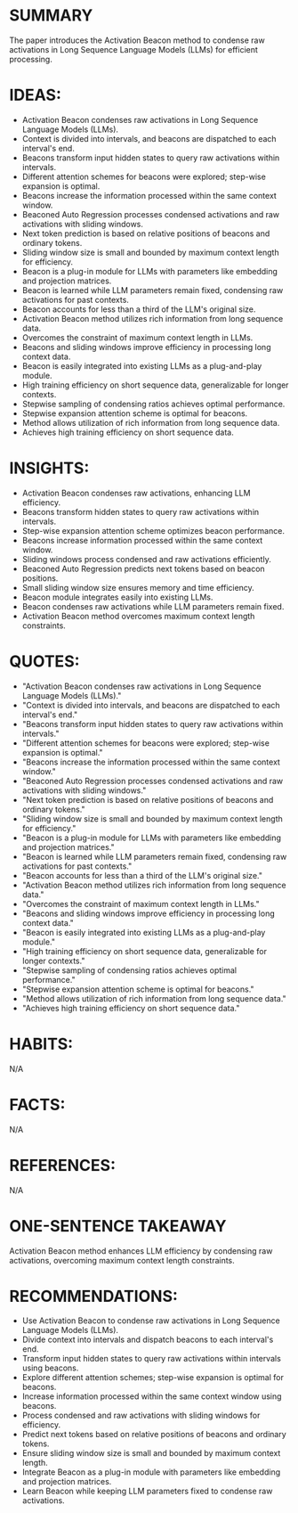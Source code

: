 # SUMMARY
The paper introduces the Activation Beacon method to condense raw activations in Long Sequence Language Models (LLMs) for efficient processing.

# IDEAS:
- Activation Beacon condenses raw activations in Long Sequence Language Models (LLMs).
- Context is divided into intervals, and beacons are dispatched to each interval's end.
- Beacons transform input hidden states to query raw activations within intervals.
- Different attention schemes for beacons were explored; step-wise expansion is optimal.
- Beacons increase the information processed within the same context window.
- Beaconed Auto Regression processes condensed activations and raw activations with sliding windows.
- Next token prediction is based on relative positions of beacons and ordinary tokens.
- Sliding window size is small and bounded by maximum context length for efficiency.
- Beacon is a plug-in module for LLMs with parameters like embedding and projection matrices.
- Beacon is learned while LLM parameters remain fixed, condensing raw activations for past contexts.
- Beacon accounts for less than a third of the LLM's original size.
- Activation Beacon method utilizes rich information from long sequence data.
- Overcomes the constraint of maximum context length in LLMs.
- Beacons and sliding windows improve efficiency in processing long context data.
- Beacon is easily integrated into existing LLMs as a plug-and-play module.
- High training efficiency on short sequence data, generalizable for longer contexts.
- Stepwise sampling of condensing ratios achieves optimal performance.
- Stepwise expansion attention scheme is optimal for beacons.
- Method allows utilization of rich information from long sequence data.
- Achieves high training efficiency on short sequence data.

# INSIGHTS:
- Activation Beacon condenses raw activations, enhancing LLM efficiency.
- Beacons transform hidden states to query raw activations within intervals.
- Step-wise expansion attention scheme optimizes beacon performance.
- Beacons increase information processed within the same context window.
- Sliding windows process condensed and raw activations efficiently.
- Beaconed Auto Regression predicts next tokens based on beacon positions.
- Small sliding window size ensures memory and time efficiency.
- Beacon module integrates easily into existing LLMs.
- Beacon condenses raw activations while LLM parameters remain fixed.
- Activation Beacon method overcomes maximum context length constraints.

# QUOTES:
- "Activation Beacon condenses raw activations in Long Sequence Language Models (LLMs)."
- "Context is divided into intervals, and beacons are dispatched to each interval's end."
- "Beacons transform input hidden states to query raw activations within intervals."
- "Different attention schemes for beacons were explored; step-wise expansion is optimal."
- "Beacons increase the information processed within the same context window."
- "Beaconed Auto Regression processes condensed activations and raw activations with sliding windows."
- "Next token prediction is based on relative positions of beacons and ordinary tokens."
- "Sliding window size is small and bounded by maximum context length for efficiency."
- "Beacon is a plug-in module for LLMs with parameters like embedding and projection matrices."
- "Beacon is learned while LLM parameters remain fixed, condensing raw activations for past contexts."
- "Beacon accounts for less than a third of the LLM's original size."
- "Activation Beacon method utilizes rich information from long sequence data."
- "Overcomes the constraint of maximum context length in LLMs."
- "Beacons and sliding windows improve efficiency in processing long context data."
- "Beacon is easily integrated into existing LLMs as a plug-and-play module."
- "High training efficiency on short sequence data, generalizable for longer contexts."
- "Stepwise sampling of condensing ratios achieves optimal performance."
- "Stepwise expansion attention scheme is optimal for beacons."
- "Method allows utilization of rich information from long sequence data."
- "Achieves high training efficiency on short sequence data."

# HABITS:
N/A

# FACTS:
N/A

# REFERENCES:
N/A

# ONE-SENTENCE TAKEAWAY
Activation Beacon method enhances LLM efficiency by condensing raw activations, overcoming maximum context length constraints.

# RECOMMENDATIONS:
- Use Activation Beacon to condense raw activations in Long Sequence Language Models (LLMs).
- Divide context into intervals and dispatch beacons to each interval's end.
- Transform input hidden states to query raw activations within intervals using beacons.
- Explore different attention schemes; step-wise expansion is optimal for beacons.
- Increase information processed within the same context window using beacons.
- Process condensed and raw activations with sliding windows for efficiency.
- Predict next tokens based on relative positions of beacons and ordinary tokens.
- Ensure sliding window size is small and bounded by maximum context length.
- Integrate Beacon as a plug-in module with parameters like embedding and projection matrices.
- Learn Beacon while keeping LLM parameters fixed to condense raw activations.